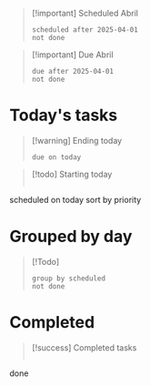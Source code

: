 
>[!important] Scheduled Abril
>```tasks
>scheduled after 2025-04-01
>not done


> [!important] Due Abril
>```tasks
>due after 2025-04-01
>not done

# Today's tasks

>[!warning] Ending today
>```tasks
>due on today


>[!todo] Starting today
>```tasks
scheduled on today
sort by priority


# Grouped by day

>[!Todo] 
>```tasks
>group by scheduled
>not done





# Completed
>[!success] Completed tasks
>```tasks
done


